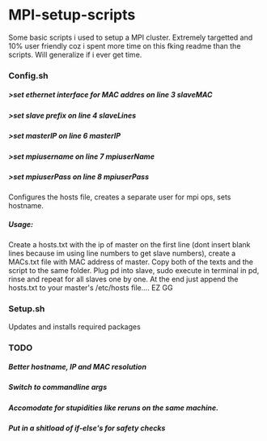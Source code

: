 # MPI-setup-scripts
Some basic scripts i used to setup a MPI cluster. Extremely targetted and 10% user friendly coz i spent more time on this fking readme than the scripts. Will generalize if i ever get time.


### Config.sh
##### >set ethernet interface for MAC addres on line 3 slaveMAC
##### >set slave prefix on line 4 slaveLines
##### >set masterIP on line 6 masterIP
##### >set mpiusername on line 7 mpiuserName
##### >set mpiuserPass on line 8 mpiuserPass

Configures the hosts file, creates a separate user for mpi ops, sets hostname.
##### Usage:
Create a hosts.txt with the ip of master on the first line (dont insert blank lines because im using line numbers to get slave numbers), create a MACs.txt file with MAC address of master. Copy both of the texts and the script to the same folder. Plug pd into slave, sudo execute in terminal in pd, rinse and repeat for all slaves one by one. At the end just append the hosts.txt to your master's /etc/hosts file.... EZ GG

### Setup.sh

Updates and installs required packages

### TODO
##### Better hostname, IP and MAC resolution
##### Switch to commandline args
##### Accomodate for stupidities like reruns on the same machine.
##### Put in a shitload of if-else's for safety checks
